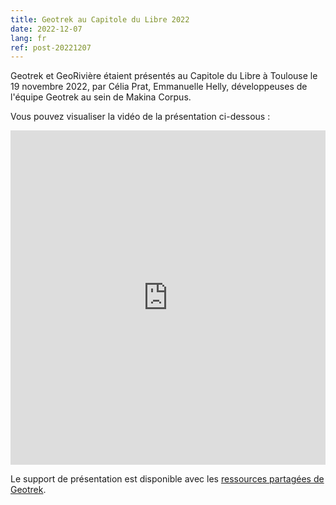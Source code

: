 ```yaml
---
title: Geotrek au Capitole du Libre 2022
date: 2022-12-07
lang: fr
ref: post-20221207
---
```


Geotrek et GeoRivière étaient présentés au Capitole du Libre à Toulouse le 19 novembre 2022,
par Célia Prat, Emmanuelle Helly, développeuses de l'équipe Geotrek au sein de Makina Corpus.

Vous pouvez visualiser la vidéo de la présentation ci-dessous :

<iframe width="100%" height="535" src="https://www.youtube.com/embed/eH0lQm_j2fQ?si=eTzp018mB3saU9JU" title="YouTube video player" frameborder="0" allow="accelerometer; autoplay; clipboard-write; encrypted-media; gyroscope; picture-in-picture; web-share" allowfullscreen></iframe>

Le support de présentation est disponible avec les [ressources partagées de Geotrek](https://geotrek.ecrins-parcnational.fr/ressources/presentations/2022-11-Capitole-du-Libre-Geotrek-Georiviere-Makina-Corpus.pdf).
